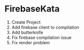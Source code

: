 # FirebaseKata
1. Create Project
2. Add firebase client to compilation
3. Add butterknife
4. Fix firebase compilation issue
5. Fix render problem